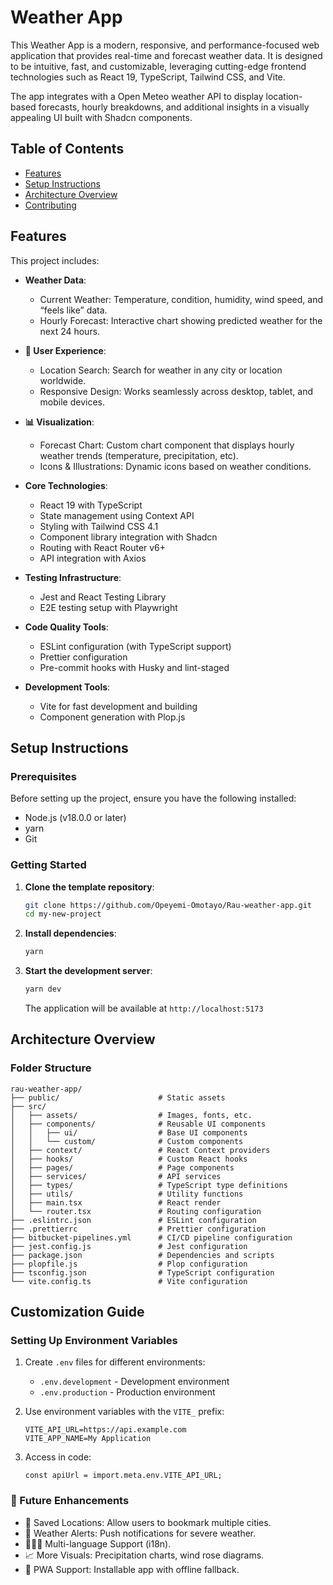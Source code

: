 # Weather App

This Weather App is a modern, responsive, and performance-focused web application that provides real-time and forecast weather data. It is designed to be intuitive, fast, and customizable, leveraging cutting-edge frontend technologies such as React 19, TypeScript, Tailwind CSS, and Vite.

The app integrates with a Open Meteo weather API to display location-based forecasts, hourly breakdowns, and additional insights in a visually appealing UI built with Shadcn components.

## Table of Contents

- [Features](#features)
- [Setup Instructions](#setup-instructions)
- [Architecture Overview](#architecture-overview)
- [Contributing](#contributing)

## Features

This project includes:

- **Weather Data**:
  - Current Weather: Temperature, condition, humidity, wind speed, and “feels like” data.
  - Hourly Forecast: Interactive chart showing predicted weather for the next 24 hours.

- **🧭 User Experience**:
  - Location Search: Search for weather in any city or location worldwide.
  - Responsive Design: Works seamlessly across desktop, tablet, and mobile devices.

- **📊 Visualization**:
  - Forecast Chart: Custom chart component that displays hourly weather trends (temperature,   precipitation, etc).
  - Icons & Illustrations: Dynamic icons based on weather conditions.

- **Core Technologies**:
  - React 19 with TypeScript
  - State management using Context API
  - Styling with Tailwind CSS 4.1
  - Component library integration with Shadcn
  - Routing with React Router v6+
  - API integration with Axios 

- **Testing Infrastructure**:
  - Jest and React Testing Library
  - E2E testing setup with Playwright

- **Code Quality Tools**:
  - ESLint configuration (with TypeScript support)
  - Prettier configuration
  - Pre-commit hooks with Husky and lint-staged

- **Development Tools**:
  - Vite for fast development and building
  - Component generation with Plop.js

## Setup Instructions

### Prerequisites

Before setting up the project, ensure you have the following installed:

- Node.js (v18.0.0 or later)
- yarn
- Git

### Getting Started

1. **Clone the template repository**:
   ```bash
   git clone https://github.com/Opeyemi-Omotayo/Rau-weather-app.git
   cd my-new-project
   ```

2. **Install dependencies**:
   ```bash
   yarn
   ```

3. **Start the development server**:
   ```bash
   yarn dev
   ```
   The application will be available at `http://localhost:5173`



## Architecture Overview

### Folder Structure

```
rau-weather-app/
├── public/                      # Static assets
├── src/
│   ├── assets/                  # Images, fonts, etc.
│   ├── components/              # Reusable UI components
│   │   ├── ui/                  # Base UI components
│   │   └── custom/              # Custom components
│   ├── context/                 # React Context providers
│   ├── hooks/                   # Custom React hooks
│   ├── pages/                   # Page components
│   ├── services/                # API services
│   ├── types/                   # TypeScript type definitions
│   ├── utils/                   # Utility functions
│   ├── main.tsx                 # React render
│   └── router.tsx               # Routing configuration
├── .eslintrc.json               # ESLint configuration
├── .prettierrc                  # Prettier configuration
├── bitbucket-pipelines.yml      # CI/CD pipeline configuration
├── jest.config.js               # Jest configuration
├── package.json                 # Dependencies and scripts
├── plopfile.js                  # Plop configuration
├── tsconfig.json                # TypeScript configuration
└── vite.config.ts               # Vite configuration
```







## Customization Guide

### Setting Up Environment Variables

1. Create `.env` files for different environments:
   - `.env.development` - Development environment
   - `.env.production` - Production environment

2. Use environment variables with the `VITE_` prefix:
   ```
   VITE_API_URL=https://api.example.com
   VITE_APP_NAME=My Application
   ```

3. Access in code:
   ```tsx
   const apiUrl = import.meta.env.VITE_API_URL;
   ```


### 🔧 Future Enhancements
 - 📍 Saved Locations: Allow users to bookmark multiple cities.
 - 🔔 Weather Alerts: Push notifications for severe weather.
 - 🧑‍🤝‍🧑 Multi-language Support (i18n).
 - 📈 More Visuals: Precipitation charts, wind rose diagrams.
 - 📱 PWA Support: Installable app with offline fallback.